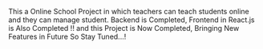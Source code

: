 This a Online School Project in which teachers can teach students online and they can manage student. Backend is Completed, Frontend in React.js is Also Completed !! and this Project is Now Completed, Bringing New Features in Future So Stay Tuned...!
